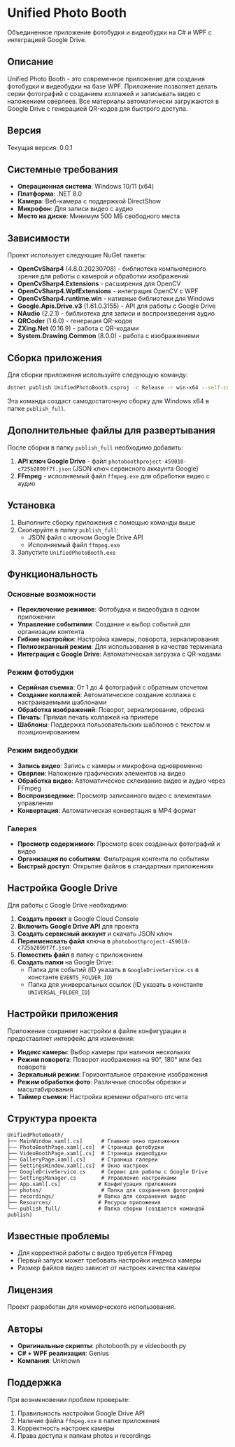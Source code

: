 # Unified Photo Booth

Объединенное приложение фотобудки и видеобудки на C# и WPF с интеграцией Google Drive.

## Описание

Unified Photo Booth - это современное приложение для создания фотобудки и видеобудки на базе WPF. Приложение позволяет делать серии фотографий с созданием коллажей и записывать видео с наложением оверлеев. Все материалы автоматически загружаются в Google Drive с генерацией QR-кодов для быстрого доступа.

## Версия

Текущая версия: 0.0.1

## Системные требования

- **Операционная система**: Windows 10/11 (x64)
- **Платформа**: .NET 8.0
- **Камера**: Веб-камера с поддержкой DirectShow
- **Микрофон**: Для записи видео с аудио
- **Место на диске**: Минимум 500 МБ свободного места

## Зависимости

Проект использует следующие NuGet пакеты:

- **OpenCvSharp4** (4.8.0.20230708) - библиотека компьютерного зрения для работы с камерой и обработки изображений
- **OpenCvSharp4.Extensions** - расширения для OpenCV
- **OpenCvSharp4.WpfExtensions** - интеграция OpenCV с WPF
- **OpenCvSharp4.runtime.win** - нативные библиотеки для Windows
- **Google.Apis.Drive.v3** (1.61.0.3155) - API для работы с Google Drive
- **NAudio** (2.2.1) - библиотека для записи и воспроизведения аудио
- **QRCoder** (1.6.0) - генерация QR-кодов
- **ZXing.Net** (0.16.9) - работа с QR-кодами
- **System.Drawing.Common** (8.0.0) - работа с изображениями

## Сборка приложения

Для сборки приложения используйте следующую команду:

```bash
dotnet publish UnifiedPhotoBooth.csproj -c Release -r win-x64 --self-contained true -o ./publish_full
```

Эта команда создаст самодостаточную сборку для Windows x64 в папке `publish_full`.

## Дополнительные файлы для развертывания

После сборки в папку `publish_full` необходимо добавить:

1. **API ключ Google Drive** - файл `photoboothproject-459010-c725b2899f7f.json` (JSON ключ сервисного аккаунта Google)
2. **FFmpeg** - исполняемый файл `ffmpeg.exe` для обработки видео с аудио

## Установка

1. Выполните сборку приложения с помощью команды выше
2. Скопируйте в папку `publish_full`:
   - JSON файл с ключом Google Drive API
   - Исполняемый файл `ffmpeg.exe`
3. Запустите `UnifiedPhotoBooth.exe`

## Функциональность

### Основные возможности

- **Переключение режимов**: Фотобудка и видеобудка в одном приложении
- **Управление событиями**: Создание и выбор событий для организации контента
- **Гибкие настройки**: Настройка камеры, поворота, зеркалирования
- **Полноэкранный режим**: Для использования в качестве терминала
- **Интеграция с Google Drive**: Автоматическая загрузка с QR-кодами

### Режим фотобудки

- **Серийная съемка**: От 1 до 4 фотографий с обратным отсчетом
- **Создание коллажей**: Автоматическое создание коллажа с настраиваемыми шаблонами
- **Обработка изображений**: Поворот, зеркалирование, обрезка
- **Печать**: Прямая печать коллажей на принтере
- **Шаблоны**: Поддержка пользовательских шаблонов с текстом и позиционированием

### Режим видеобудки

- **Запись видео**: Запись с камеры и микрофона одновременно
- **Оверлеи**: Наложение графических элементов на видео
- **Обработка видео**: Автоматическое склеивание видео и аудио через FFmpeg
- **Воспроизведение**: Просмотр записанного видео с элементами управления
- **Конвертация**: Автоматическая конвертация в MP4 формат

### Галерея

- **Просмотр содержимого**: Просмотр всех созданных фотографий и видео
- **Организация по событиям**: Фильтрация контента по событиям
- **Быстрый доступ**: Открытие файлов в стандартных приложениях

## Настройка Google Drive

Для работы с Google Drive необходимо:

1. **Создать проект** в Google Cloud Console
2. **Включить Google Drive API** для проекта
3. **Создать сервисный аккаунт** и скачать JSON ключ
4. **Переименовать файл** ключа в `photoboothproject-459010-c725b2899f7f.json`
5. **Поместить файл** в папку с приложением
6. **Создать папки** на Google Drive:
   - Папка для событий (ID указать в `GoogleDriveService.cs` в константе `EVENTS_FOLDER_ID`)
   - Папка для универсальных ссылок (ID указать в константе `UNIVERSAL_FOLDER_ID`)

## Настройки приложения

Приложение сохраняет настройки в файле конфигурации и предоставляет интерфейс для изменения:

- **Индекс камеры**: Выбор камеры при наличии нескольких
- **Режим поворота**: Поворот изображения на 90°, 180° или без поворота
- **Зеркальный режим**: Горизонтальное отражение изображения
- **Режим обработки фото**: Различные способы обрезки и масштабирования
- **Таймер съемки**: Настройка времени обратного отсчета

## Структура проекта

```
UnifiedPhotoBooth/
├── MainWindow.xaml[.cs]      # Главное окно приложения
├── PhotoBoothPage.xaml[.cs]  # Страница фотобудки
├── VideoBoothPage.xaml[.cs]  # Страница видеобудки
├── GalleryPage.xaml[.cs]     # Страница галереи
├── SettingsWindow.xaml[.cs]  # Окно настроек
├── GoogleDriveService.cs     # Сервис для работы с Google Drive
├── SettingsManager.cs        # Управление настройками
├── App.xaml[.cs]            # Конфигурация приложения
├── photos/                   # Папка для сохранения фотографий
├── recordings/              # Папка для сохранения видео
├── Resources/               # Ресурсы приложения
└── publish_full/            # Папка сборки (создается командой publish)
```

## Известные проблемы

- Для корректной работы с видео требуется FFmpeg
- Первый запуск может требовать настройки индекса камеры
- Размер файлов видео зависит от настроек качества камеры

## Лицензия

Проект разработан для коммерческого использования.

## Авторы

- **Оригинальные скрипты**: photobooth.py и videobooth.py 
- **C# + WPF реализация**: Genius
- **Компания**: Unknown

## Поддержка

При возникновении проблем проверьте:
1. Правильность настройки Google Drive API
2. Наличие файла `ffmpeg.exe` в папке приложения
3. Корректность настроек камеры
4. Права доступа к папкам photos и recordings 